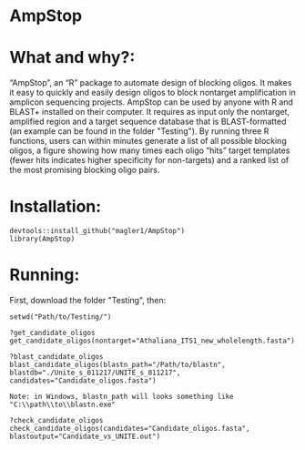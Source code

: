 # AmpStop

# What and why?: 
“AmpStop”, an “R” package to automate design of blocking oligos. It makes it easy to quickly and easily design oligos to block nontarget amplification in amplicon sequencing projects. AmpStop can be used by anyone with R and BLAST+ installed on their computer. It requires as input only the nontarget, amplified region and a target sequence database that is BLAST-formatted (an example can be found in the folder "Testing"). By running three R functions, users can within minutes generate a list of all possible blocking oligos, a figure showing how many times each oligo “hits” target templates (fewer hits indicates higher specificity for non-targets) and a ranked list of the most promising blocking oligo pairs.

# Installation:

```
devtools::install_github("magler1/AmpStop")
library(AmpStop)
```

# Running:

First, download the folder "Testing", then:

```
setwd("Path/to/Testing/")

?get_candidate_oligos
get_candidate_oligos(nontarget="Athaliana_ITS1_new_wholelength.fasta")

?blast_candidate_oligos
blast_candidate_oligos(blastn_path="/Path/to/blastn", blastdb="./Unite_s_011217/UNITE_s_011217", candidates="Candidate_oligos.fasta")

Note: in Windows, blastn_path will looks something like "C:\\path\\to\\blastn.exe"

?check_candidate_oligos
check_candidate_oligos(candidates="Candidate_oligos.fasta", blastoutput="Candidate_vs_UNITE.out")
```

